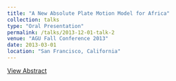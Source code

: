 ```yaml
---
title: "A New Absolute Plate Motion Model for Africa"
collection: talks
type: "Oral Presentation"
permalink: /talks/2013-12-01-talk-2
venue: "AGU Fall Conference 2013"
date: 2013-03-01
location: "San Francisco, California"
---
```


[View Abstract](https://ui.adsabs.harvard.edu/abs/2013AGUFM.T41G..03M/abstract)
